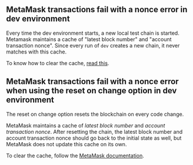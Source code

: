 ## MetaMask transactions fail with a nonce error in dev environment 

Every time the dev environment starts, a new local test chain is started. Metamask maintains a cache of "latest block number" and "account transaction nonce". Since every run of `dev` creates a new chain, it never matches with this cache.

To know how to clear the cache, [read this](https://support.metamask.io/hc/en-us/articles/360015488891-How-to-clear-your-account-activity-reset-account).

## MetaMask transactions fail with a nonce error when using the **reset on change** option in dev environment

The reset on change option resets the blockchain on every code change. 

MetaMask maintains a cache of *latest block number* and *account transaction nonce*. After resetting the chain, the latest block number and account transaction nonce should go back to the initial state as well, but MetaMask does not update this cache on its own.

To clear the cache, follow the [MetaMask documentation](https://support.metamask.io/hc/en-us/articles/360015488891-How-to-clear-your-account-activity-reset-account).
